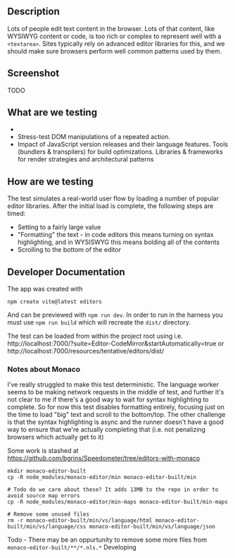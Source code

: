 ## Description

Lots of people edit text content in the browser. Lots of that content, like WYSIWYG content or code, is too rich or complex to represent well with a `<textarea>`. Sites typically rely on advanced editor libraries for this, and we should make sure browsers perform well common patterns used by them.

## Screenshot

TODO

## What are we testing

-
-   Stress-test DOM manipulations of a repeated action.
-   Impact of JavaScript version releases and their language features.
    Tools (bundlers & transpilers) for build optimizations.
    Libraries & frameworks for render strategies and architectural patterns

## How are we testing

The test simulates a real-world user flow by loading a number of popular editor libraries. After the initial load is complete, the following steps are timed:

-   Setting to a fairly large value
-   "Formatting" the text - in code editors this means turning on syntax highlighting, and in WYSISWYG this means bolding all of the contents
-   Scrolling to the bottom of the editor

## Developer Documentation

The app was created with

```
npm create vite@latest editors
```

And can be previewed with `npm run dev`. In order to run in the harness you must use `npm run build` which will recreate the `dist/` directory.

The test can be loaded from within the project root using i.e. http://localhost:7000/?suite=Editor-CodeMirror&startAutomatically=true or http://localhost:7000/resources/tentative/editors/dist/

### Notes about Monaco

I've really struggled to make this test deterministic.
The language worker seems to be making network requests in the
middle of test, and further it's not clear to me if there's a
good way to wait for syntax highlighting to complete. So
for now this test disables formatting entirely, focusing just
on the time to load "big" text and scroll to the bottom/top.
The other challenge is that the syntax highlighting is async
and the runner doesn't have a good way to ensure that we're actually
completing that (i.e. not penalizing browsers which actually get to it)

Some work is stashed at
https://github.com/bgrins/Speedometer/tree/editors-with-monaco

```
mkdir monaco-editor-built
cp -R node_modules/monaco-editor/min monaco-editor-built/min

# Todo do we care about these? It adds 13MB to the repo in order to avoid source map errors
cp -R node_modules/monaco-editor/min-maps monaco-editor-built/min-maps

# Remove some unused files
rm -r monaco-editor-built/min/vs/language/html monaco-editor-built/min/vs/language/css monaco-editor-built/min/vs/language/json

```

Todo - There may be an oppurtunity to remove some more files from `monaco-editor-built/**/*.nls.*`
Developing
